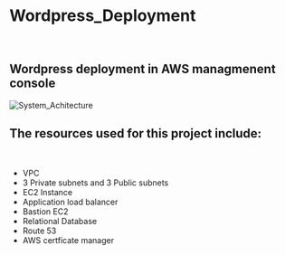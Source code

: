 # Wordpress_Deployment
<br>

## Wordpress deployment in AWS managmenent console

![System_Achitecture](https://github.com/user-attachments/assets/1db0c01e-4a05-4862-9aa7-456bc8715144)


## The resources used for this project include:
<br>

-  VPC
-  3 Private subnets and 3 Public subnets
-  EC2 Instance
-  Application load balancer
-  Bastion EC2
-  Relational Database
-  Route 53
-  AWS certficate manager
  
